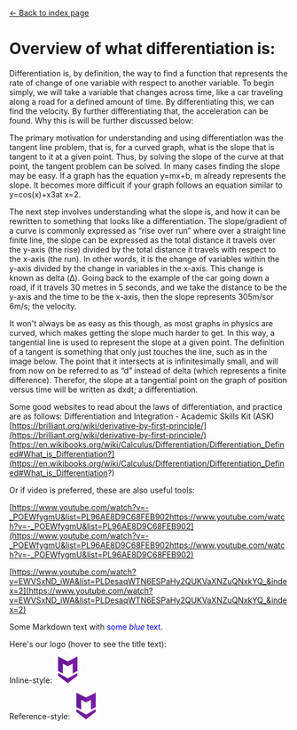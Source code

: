 [<- Back to index page](https://cpawley.github.io/HHG2-MSP-Physics/)
# Overview of what differentiation is:

Differentiation is, by definition, the way to find a function that represents the rate of change of one variable with respect to another variable. To begin simply, we will take a variable that changes across time, like a car traveling along a road for a defined amount of time. By differentiating this, we can find the velocity. By further differentiating that, the acceleration can be found. Why this is will be further discussed below:

The primary motivation for understanding and using differentiation was the tangent line problem, that is, for a curved graph, what is the slope that is tangent to it at a given point. Thus, by solving the slope of the curve at that point, the tangent problem can be solved. In many cases finding the slope may be easy. If a graph has the equation y=mx+b, m already represents the slope. It becomes more difficult if your graph follows an equation similar to y=cos(x)+x3at x=2. 

The next step involves understanding what the slope is, and how it can be rewritten to something that looks like a differentiation. The slope/gradient of a curve is commonly expressed as “rise over run” where over a straight line finite line, the slope can be expressed as the total distance it travels over the y-axis (the rise) divided by the total distance it travels with respect to the x-axis (the run). In other words, it is the change of variables within the y-axis divided by the change in variables in the x-axis. This change is known as delta (Δ). Going back to the example of the car going down a road, if it travels 30 metres in 5 seconds, and we take the distance to be the y-axis and the time to be the x-axis, then the slope represents 305m/sor 6m/s; the velocity. 

It won't always be as easy as this though, as most graphs in physics are curved, which makes getting the slope much harder to get. In this way, a tangential line is used to represent the slope at a given point. The definition of a tangent is something that only just touches the line, such as in the image below. The point that it intersects at is infinitesimally small, and will from now on be referred to as “d” instead of delta (which represents a finite difference). Therefor, the slope at a tangential point on the graph of position versus time will be written as dxdt; a differentiation. 

Some good websites to read about the laws of differentiation, and practice are as follows:
Differentiation and Integration - Academic Skills Kit
 (ASK)[https://brilliant.org/wiki/derivative-by-first-principle/](https://brilliant.org/wiki/derivative-by-first-principle/)
[https://en.wikibooks.org/wiki/Calculus/Differentiation/Differentiation_Defined#What_is_Differentiation?](https://en.wikibooks.org/wiki/Calculus/Differentiation/Differentiation_Defined#What_is_Differentiation?)

Or if video is preferred, these are also useful tools:
	
[https://www.youtube.com/watch?v=-_POEWfygmU&list=PL96AE8D9C68FEB902https://www.youtube.com/watch?v=-_POEWfygmU&list=PL96AE8D9C68FEB902](https://www.youtube.com/watch?v=-_POEWfygmU&list=PL96AE8D9C68FEB902https://www.youtube.com/watch?v=-_POEWfygmU&list=PL96AE8D9C68FEB902)

[https://www.youtube.com/watch?v=EWVSxND_iWA&list=PLDesaqWTN6ESPaHy2QUKVaXNZuQNxkYQ_&index=2](https://www.youtube.com/watch?v=EWVSxND_iWA&list=PLDesaqWTN6ESPaHy2QUKVaXNZuQNxkYQ_&index=2)



Some <span class="bg-light-yellow mb-2"> Markdown text </span> with <span style="color:blue">some *blue* text</span>.

Here's our logo (hover to see the title text):

Inline-style: 
![alt text](https://github.com/adam-p/markdown-here/raw/master/src/common/images/icon48.png "Logo Title Text 1")

Reference-style: 
![alt text][logo]

[logo]: https://github.com/adam-p/markdown-here/raw/master/src/common/images/icon48.png "Logo Title Text 2"

